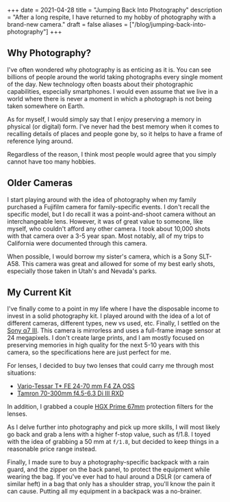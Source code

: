 +++
date = 2021-04-28
title = "Jumping Back Into Photography"
description = "After a long respite, I have returned to my hobby of photography with a brand-new camera."
draft = false
aliases = ["/blog/jumping-back-into-photography"]
+++

## Why Photography?

I've often wondered why photography is as enticing as it is. You can see
billions of people around the world taking photographs every single moment of
the day. New technology often boasts about their photographic capabilities,
especially smartphones. I would even assume that we live in a world where there
is never a moment in which a photograph is not being taken somewhere on Earth.

As for myself, I would simply say that I enjoy preserving a memory in physical
(or digital) form. I've never had the best memory when it comes to recalling
details of places and people gone by, so it helps to have a frame of reference
lying around.

Regardless of the reason, I think most people would agree that you simply cannot
have too many hobbies.

## Older Cameras

I start playing around with the idea of photography when my family purchased a
Fujifilm camera for family-specific events. I don't recall the specific model,
but I do recall it was a point-and-shoot camera without an interchangeable lens.
However, it was of great value to someone, like myself, who couldn't afford any
other camera. I took about 10,000 shots with that camera over a 3-5 year span.
Most notably, all of my trips to California were documented through this camera.

When possible, I would borrow my sister's camera, which is a Sony SLT-A58. This
camera was great and allowed for some of my best early shots, especially those
taken in Utah's and Nevada's parks.

## My Current Kit

I've finally come to a point in my life where I have the disposable income to
invest in a solid photography kit. I played around with the idea of a lot of
different cameras, different types, new vs used, etc. Finally, I settled on the
[Sony α7 III](https://en.wikipedia.org/wiki/Sony_%CE%B17_III). This camera is
mirrorless and uses a full-frame image sensor at 24 megapixels. I don't create
large prints, and I am mostly focused on preserving memories in high quality for
the next 5-10 years with this camera, so the specifications here are just
perfect for me.

For lenses, I decided to buy two lenses that could carry me through most
situations:

-   [Vario-Tessar T\* FE 24-70 mm F4 ZA OSS](https://electronics.sony.com/imaging/lenses/full-frame-e-mount/p/sel2470z)
-   [Tamron 70-300mm f4.5-6.3 Di III RXD](https://www.tamron-usa.com/product/lenses/a047.html)

In addition, I grabbed a couple
[HGX Prime 67mm](https://www.promaster.com/Product/6725) protection filters for
the lenses.

As I delve further into photography and pick up more skills, I will most likely
go back and grab a lens with a higher f-stop value, such as f/1.8. I toyed with
the idea of grabbing a 50 mm at `f/1.8`, but decided to keep things in a
reasonable price range instead.

Finally, I made sure to buy a photography-specific backpack with a rain guard,
and the zipper on the back panel, to protect the equipment while wearing the
bag. If you've ever had to haul around a DSLR (or camera of similar heft) in a
bag that only has a shoulder strap, you'll know the pain it can cause. Putting
all my equipment in a backpack was a no-brainer.
